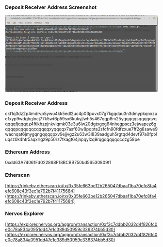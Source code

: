 ### Deposit Receiver Address Screenshot
![Deposit Receiver Address Screenshot](https://github.com/ben-razor/nervos-hackathon/blob/main/6-force-bridge/deposit-receiver-address.png)

### Deposit Receiver Address
ckt1q3dz2p4mdrvp5ywu4kk5edl2uc4p03puvx07g7kgqdau3n3dmypkqnxzuefxyp9wdghglncj77k5wt6p59sx6kukyjlwh5s467qgp8m25yqqqqqsqqqqqvqqqqqfjqqqqz4ftlkhzpjnkvlqmk03e3u6lw20dgtxgxg64nhegpscz3ejwapez6gqqqqpqqqqqqcqqqqqxyqqqqx7asf60w8pqpte2sfcfn90fdfzxue7ff2g8sawe9wacnqat6jmygqngqqqqpxv9ejjvgz2u63w3l839aadguh5rgtqd4devf97a0fpt4uqsz0k4htr5aqxrlgz9p50rz7tkagt64jnpqylzq9rqgqqqqqqcqzg58pe

### Ethereum Address
0xdd63A74061Fd022868F18BCBB750bd56530809f1

### Etherscan

[https://rinkeby.etherscan.io/tx/0x35fe663be12b265047dbaaf1ba70efc8fa4efc608c43f3ec1e792b7f41175684](https://rinkeby.etherscan.io/tx/0x35fe663be12b265047dbaaf1ba70efc8fa4efc608c43f3ec1e792b7f41175684)

### Nervos Explorer
[https://explorer.nervos.org/aggron/transaction/0xf3c7ddbb2032d4f826fc0e0c78a834a0951dd47e1c389d50959c336374bb5d30](https://explorer.nervos.org/aggron/transaction/0xf3c7ddbb2032d4f826fc0e0c78a834a0951dd47e1c389d50959c336374bb5d30)

